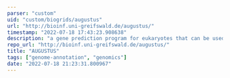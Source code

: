 ```yaml
---
parser: "custom"
uid: "custom/biogrids/augustus"
url: "http://bioinf.uni-greifswald.de/augustus/"
timestamp: "2022-07-18 17:43:23.908638"
description: "a gene prediction program for eukaryotes that can be used as an ab initio program, which means it bases its prediction purely on the sequence."
repo_url: "http://bioinf.uni-greifswald.de/augustus/"
title: "AUGUSTUS"
tags: ["genome-annotation", "genomics"]
date: "2022-07-18 21:23:31.800967"
---
```

